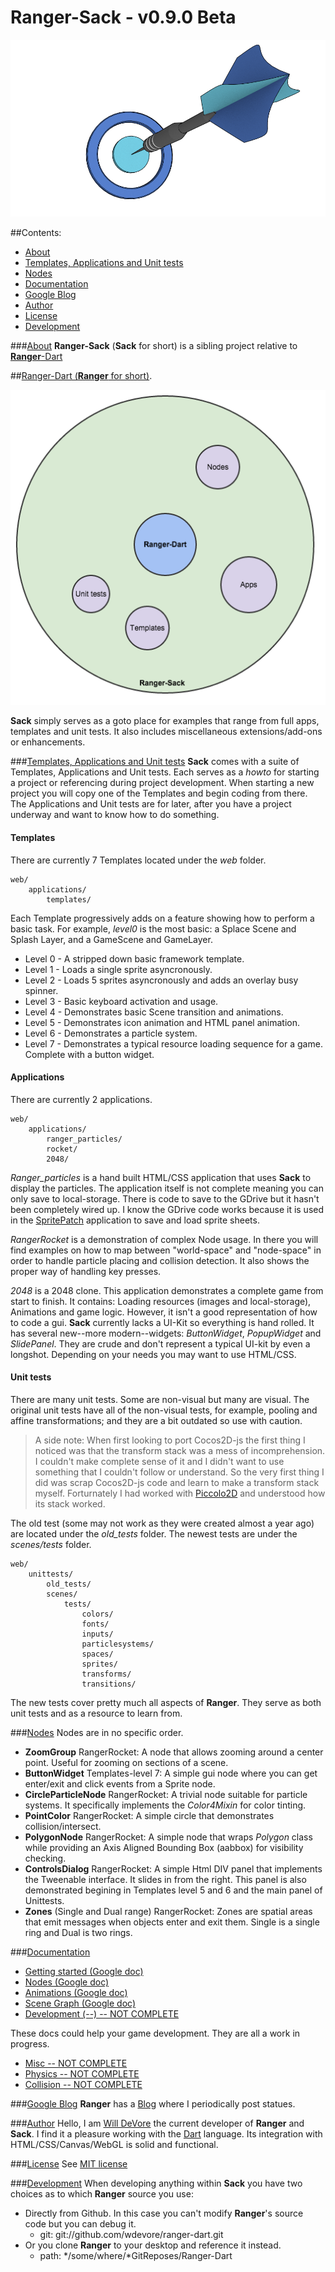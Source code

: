 Ranger-Sack - v0.9.0 Beta
===========
![Logo](docs/RangerDart_logo.png)

##Contents:
- [About](#about-dart)
- [Templates, Applications and Unit tests](#templates)
- [Nodes](#nodes)
- [Documentation](#documentation)
- [Google Blog](#blog)
- [Author](#author)
- [License](#license)
- [Development](#development)

###[About](#about-dart)
**Ranger-Sack** (**Sack** for short) is a sibling project relative to [**Ranger**-Dart]()

##[Ranger-Dart (**Ranger** for short)](https://github.com/wdevore/Ranger-Dart).

![HighLevel](docs/diagrams/Ranger_Highlevel.png)

**Sack** simply serves as a goto place for examples that range from full apps, templates and unit tests. It also includes miscellaneous extensions/add-ons or enhancements.

###[Templates, Applications and Unit tests](#templates)
**Sack** comes with a suite of Templates, Applications and Unit tests. Each serves as a *howto* for starting a project or referencing during project development. When starting a new project you will copy one of the Templates and begin coding from there. The Applications and Unit tests are for later, after you have a project underway and want to know how to do something.

#### Templates
There are currently 7 Templates located under the *web* folder.
```
web/
    applications/
        templates/
```
Each Template progressively adds on a feature showing how to perform a basic task. For example, *level0* is the most basic: a Splace Scene and Splash Layer, and a GameScene and GameLayer.

- Level 0 - A stripped down basic framework template.
- Level 1 - Loads a single sprite asyncronously.
- Level 2 - Loads 5 sprites asyncronously and adds an overlay busy spinner.
- Level 3 - Basic keyboard activation and usage.
- Level 4 - Demonstrates basic Scene transition and animations.
- Level 5 - Demonstrates icon animation and HTML panel animation.
- Level 6 - Demonstrates a particle system.
- Level 7 - Demonstrates a typical resource loading sequence for a game. Complete with a button widget.

#### Applications
There are currently 2 applications.
```
web/
    applications/
        ranger_particles/
        rocket/
        2048/
```
*Ranger_particles* is a hand built HTML/CSS application that uses **Sack** to display the particles. The application itself is not complete meaning you can only save to local-storage. There is code to save to the GDrive but it hasn't been completely wired up. I know the GDrive code works because it is used in the [SpritePatch]() application to save and load sprite sheets.

*RangerRocket* is a demonstration of complex Node usage. In there you will find examples on how to map between "world-space" and "node-space" in order to handle particle placing and collision detection. It also shows the proper way of handling key presses.

*2048* is a 2048 clone. This application demonstrates a complete game from start to finish. It contains: Loading resources (images and local-storage), Animations and game logic. However, it isn't a good representation of how to code a gui. **Sack** currently lacks a UI-Kit so everything is hand rolled. It has several new--more modern--widgets: *ButtonWidget*, *PopupWidget* and *SlidePanel*. They are crude and don't represent a typical UI-kit by even a longshot.
Depending on your needs you may want to use HTML/CSS.

#### Unit tests
There are many unit tests. Some are non-visual but many are visual. The original unit tests have all of the non-visual tests, for example, pooling and affine transformations; and they are a bit outdated so use with caution.
> A side note: When first looking to port Cocos2D-js the first thing I noticed was that the transform stack was a mess of incomprehension. I couldn't make complete sense of it and I didn't want to use something that I couldn't follow or understand. So the very first thing I did was scrap Cocos2D-js code and learn to make a transform stack myself. Forturnately I had worked with [Piccolo2D](http://www.cs.umd.edu/hcil/piccolo/) and understood how its stack worked.

The old test (some may not work as they were created almost a year ago) are located under the *old_tests* folder. The newest tests are under the *scenes/tests* folder.
```
web/
    unittests/
        old_tests/
        scenes/
            tests/
                colors/
                fonts/
                inputs/
                particlesystems/
                spaces/
                sprites/
                transforms/
                transitions/
```
The new tests cover pretty much all aspects of **Ranger**. They serve as both unit tests and as a resource to learn from.

###[Nodes](#nodes)
Nodes are in no specific order.

- **ZoomGroup**
    RangerRocket: A node that allows zooming around a center point. Useful for zooming on sections of a scene.
- **ButtonWidget**
    Templates-level 7: A simple gui node where you can get enter/exit and click events from a Sprite node.
- **CircleParticleNode**
    RangerRocket: A trivial node suitable for particle systems. It specifically implements the *Color4Mixin* for color tinting.
- **PointColor**
    RangerRocket: A simple circle that demonstrates collision/intersect.
- **PolygonNode**
    RangerRocket: A simple node that wraps *Polygon* class while providing an Axis Aligned Bounding Box (aabbox) for visibility checking.
- **ControlsDialog**
    RangerRocket: A simple Html DIV panel that implements the Tweenable interface. It slides in from the right. This panel is also demonstrated begining in Templates level 5 and 6 and the main panel of Unittests.
- **Zones** (Single and Dual range)
    RangerRocket: Zones are spatial areas that emit messages when objects enter and exit them. Single is a single ring and Dual is two rings.
    
###[Documentation](#documentation)
- [Getting started (Google doc)](https://docs.google.com/document/d/1k_vyVV9duqlMcCM4nZYc8B2BhyC_j4RXHg6WN6KSRPE/edit?usp=sharing)
- [Nodes (Google doc)](https://docs.google.com/document/d/1_uQJxKHuGpn82cWt3C2yBU-sfX2nb4BWKxhhJUpwKBA/edit?usp=sharing)
- [Animations (Google doc)](https://docs.google.com/document/d/1uFhSjwm1ehiZ3ni7yOUx5Cbf1LOVP9pcP3YcfumyFS4/edit?usp=sharing)
- [Scene Graph (Google doc)](https://docs.google.com/document/d/1CYAASqzukvdKToi7j9sv7TkiN4Le_ZjnFdN7I7uXqYI/edit?usp=sharing)
- [Development (--) -- NOT COMPLETE]()

These docs could help your game development. They are all a work in progress.

- [Misc -- NOT COMPLETE]()
- [Physics -- NOT COMPLETE]()
- [Collision -- NOT COMPLETE]()


###[Google Blog](#blog)
**Ranger** has a [Blog](https://plus.google.com/u/0/b/109136453872758385259/109136453872758385259/posts) where I periodically post statues.

###[Author](#author)
Hello, I am [Will DeVore](https://plus.google.com/u/0/b/104513085420089025698/104513085420089025698/posts) the current developer of **Ranger** and **Sack**. I find it a pleasure working with the [Dart](https://www.dartlang.org/) language. Its integration with HTML/CSS/Canvas/WebGL is solid and functional.

###[License](#license)
See [MIT license](LICENSE)

###[Development](#development)
When developing anything within **Sack** you have two choices as to which **Ranger** source you use:

- Directly from Github. In this case you can't modify **Ranger**'s source code but you can debug it.
    * git: git://github.com/wdevore/ranger-dart.git
- Or you clone **Ranger** to your desktop and reference it instead.
    * path: */some/where/*GitReposes/Ranger-Dart
